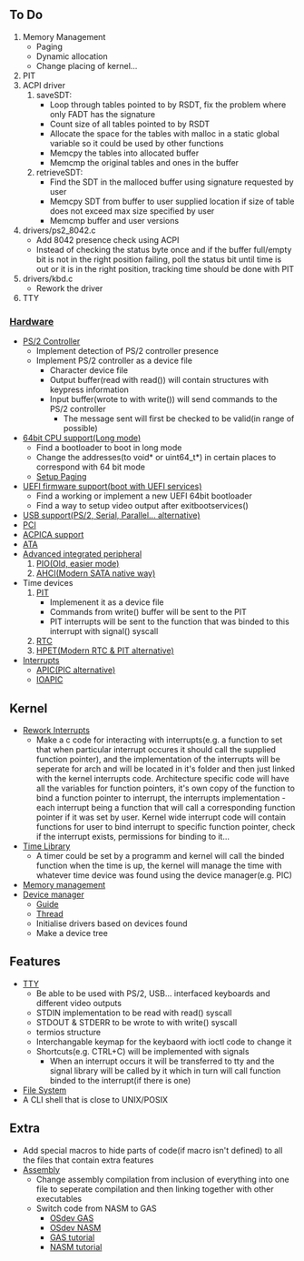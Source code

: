 ## To Do
1. Memory Management
	- Paging
	- Dynamic allocation
	- Change placing of kernel...
2. PIT
3. ACPI driver
	1. saveSDT:
		* Loop through tables pointed to by RSDT, fix the problem where only FADT has the signature
		* Count size of all tables pointed to by RSDT
		* Allocate the space for the tables with malloc in a static global variable so it could be used by other functions
		* Memcpy the tables into allocated buffer
		* Memcmp the original tables and ones in the buffer
	2. retrieveSDT:
		* Find the SDT in the malloced buffer using signature requested by user
		* Memcpy SDT from buffer to user supplied location if size of table does not exceed max size specified by user
		* Memcmp buffer and user versions
4. drivers/ps2_8042.c
	* Add 8042 presence check using ACPI
	* Instead of checking the status byte once and if the buffer full/empty bit is not in the right position failing, poll the status bit until time is out or it is in the right position, tracking time should be done with PIT
5. drivers/kbd.c
	* Rework the driver
6. TTY


### [Hardware](https://wiki.osdev.org/Category:Hardware)
* [PS/2 Controller](https://wiki.osdev.org/%228042%22_PS/2_Controller)
	* Implement detection of PS/2 controller presence
	* Implement PS/2 controller as a device file
		* Character device file
		* Output buffer(read with read()) will contain structures with keypress information
		* Input buffer(wrote to with write()) will send commands to the PS/2 controller
			* The message sent will first be checked to be valid(in range of possible)
* [64bit CPU support(Long mode)](https://wiki.osdev.org/Category:X86-64)
	* Find a bootloader to boot in long mode
	* Change the addresses(to void* or uint64_t*) in certain places to correspond with 64 bit mode
	* [Setup Paging](https://wiki.osdev.org/Setting_Up_Paging)
* [UEFI firmware support(boot with UEFI services)](https://wiki.osdev.org/Category:UEFI)
	* Find a working or implement a new UEFI 64bit bootloader
	* Find a way to setup video output after exitbootservices()
* [USB support(PS/2, Serial, Parallel... alternative)](https://wiki.osdev.org/Category:USB)
* [PCI](https://wiki.osdev.org/PCI)
* [ACPICA support](https://wiki.osdev.org/Category:ACPI)
* [ATA](https://wiki.osdev.org/Category:ATA)
* [Advanced integrated peripheral](https://wiki.osdev.org/Advanced_Integrated_Peripheral)
	1. [PIO(Old, easier mode)](https://wiki.osdev.org/ATA_PIO_Mode)
	2. [AHCI(Modern SATA native way)](https://wiki.osdev.org/AHCI)
* Time devices
	1. [PIT](https://wiki.osdev.org/Programmable_Interval_Timer)
		* Implemenent it as a device file
		* Commands from write() buffer will be sent to the PIT
		* PIT interrupts will be sent to the function that was binded to this interrupt with signal() syscall
	2. [RTC](https://wiki.osdev.org/RTC)
	3. [HPET(Modern RTC & PIT alternative)](https://wiki.osdev.org/HPET)
* [Interrupts](https://wiki.osdev.org/Category:Interrupts)
	* [APIC(PIC alternative)](https://wiki.osdev.org/APIC)
	* [IOAPIC](https://wiki.osdev.org/IOAPIC)



## Kernel
* [Rework Interrupts](https://wiki.osdev.org/Category:Interrupts)
	* Make a c code for interacting with interrupts(e.g. a function to set that when particular interrupt occures it should call the supplied function pointer), and the implementation of the interrupts will be seperate for arch and will be located in it's folder and then just linked with the kernel interrupts code. Architecture specific code will have all the variables for function pointers, it's own copy of the function to bind a function pointer to interrupt, the interrupts implementation - each interrupt being a function that will call a corresponding function pointer if it was set by user. Kernel wide interrupt code will contain functions for user to bind interrupt to specific function pointer, check if the interrupt exists, permissions for binding to it...
* [Time Library]()
	* A timer could be set by a programm and kernel will call the binded function when the time is up, the kernel will manage the time with whatever time device was found using the device manager(e.g. PIC)
* [Memory management](https://wiki.osdev.org/Category:Memory_management)
* [Device manager](https://wiki.osdev.org/Device_Management)
	* [Guide](https://wiki.osdev.org/User:Kmcguire/Quick_And_Dirty_Device_Management)
	* [Thread](https://www.reddit.com/r/osdev/comments/dr2qym/device_driver_model_for_oshypervisor/)
	* Initialise drivers based on devices found
	* Make a device tree



## Features
* [TTY](https://www.reddit.com/r/osdev/comments/hgzg6k/tty_questions/)
	* Be able to be used with PS/2, USB... interfaced keyboards and different video outputs
	* STDIN implementation to be read with read() syscall
	* STDOUT & STDERR to be wrote to with write() syscall
	* termios structure
	* Interchangable keymap for the keybaord with ioctl code to change it
	* Shortcuts(e.g. CTRL+C) will be implemented with signals
		* When an interrupt occurs it will be transferred to tty and the signal library will be called by it which in turn will call function binded to the interrupt(if there is one)
* [File System](https://wiki.osdev.org/Filesystem)
* A CLI shell that is close to UNIX/POSIX



## Extra
* Add special macros to hide parts of code(if macro isn't defined) to all the files that contain extra features
* [Assembly](https://wiki.osdev.org/Assembly)
	* Change assembly compilation from inclusion of everything into one file to seperate compilation and then linking together with other executables
	* Switch code from NASM to GAS
		* [OSdev GAS](https://wiki.osdev.org/GAS)
		* [OSdev NASM](https://wiki.osdev.org/NASM)
		* [GAS tutorial](https://en.wikibooks.org/wiki/X86_Assembly/GAS_Syntax)
		* [NASM tutorial](https://en.wikibooks.org/wiki/X86_Assembly/NASM_Syntax)